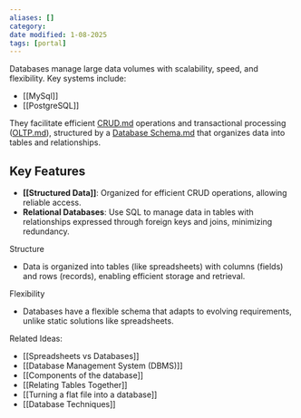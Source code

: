 ```yaml
---
aliases: []
category: 
date modified: 1-08-2025
tags: [portal]
---
```

Databases manage large data volumes with scalability, speed, and flexibility. Key systems include:

- [[MySql]]
- [[PostgreSQL]]


They facilitate efficient [CRUD.md](obsidian://open?vault=content&file=standardised%2FCRUD.md) operations and transactional processing ([OLTP.md](obsidian://open?vault=content&file=standardised%2FOLTP.md)), structured by a [Database Schema.md](obsidian://open?vault=content&file=standardised%2FDatabase%20Schema.md) that organizes data into tables and relationships.

## Key Features

- **[[Structured Data]]**: Organized for efficient CRUD operations, allowing reliable access.
- **Relational Databases**: Use SQL to manage data in tables with relationships expressed through foreign keys and joins, minimizing redundancy.

Structure
- Data is organized into tables (like spreadsheets) with columns (fields) and rows (records), enabling efficient storage and retrieval.

Flexibility
- Databases have a flexible schema that adapts to evolving requirements, unlike static solutions like spreadsheets.

Related Ideas:
- [[Spreadsheets vs Databases]]
- [[Database Management System (DBMS)]]
- [[Components of the database]]
- [[Relating Tables Together]]
- [[Turning a flat file into a database]]
- [[Database Techniques]]